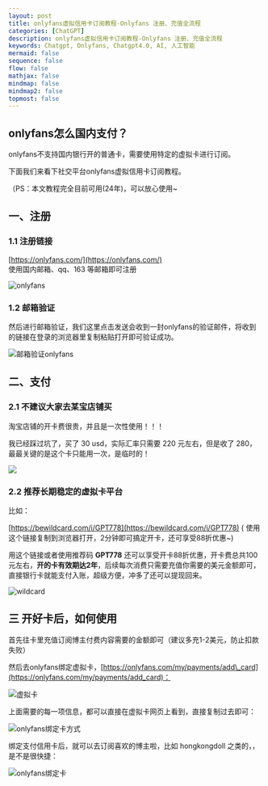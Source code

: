 ```yaml
---
layout: post
title: onlyfans虚拟信用卡订阅教程-Onlyfans 注册、充值全流程
categories: [ChatGPT]
description: onlyfans虚拟信用卡订阅教程-Onlyfans 注册、充值全流程
keywords: Chatgpt, Onlyfans, Chatgpt4.0, AI, 人工智能
mermaid: false
sequence: false
flow: false
mathjax: false
mindmap: false
mindmap2: false
topmost: false
---
```

## onlyfans怎么国内支付？

onlyfans不支持国内银行开的普通卡，需要使用特定的虚拟卡进行订阅。

下面我们来看下社交平台onlyfans虚拟信用卡订阅教程。

（PS：本文教程完全目前可用(24年)，可以放心使用~

## 一、注册

### 1.1 注册链接

[https://onlyfans.com/](https://onlyfans.com/)  
使用国内邮箱、qq、163 等邮箱即可注册

![onlyfans](https://cdn.how2cs.cn/csguide/142120.png)

### 1.2 邮箱验证

然后进行邮箱验证，我们这里点击发送会收到一封onlyfans的验证邮件，将收到的链接在登录的浏览器里复制粘贴打开即可验证成功。

![邮箱验证onlyfans](https://cdn.how2cs.cn/csguide/142312.png)

## 二、支付

### 2.1 不建议大家去某宝店铺买

淘宝店铺的开卡费很贵，并且是一次性使用！！！

我已经踩过坑了，买了 30 usd，实际汇率只需要 220 元左右，但是收了 280，最最关键的是这个卡只能用一次，是临时的！

![](https://cdn.how2cs.cn/csguide/152529.jpg)

### 2.2 推荐长期稳定的虚拟卡平台

比如：

[https://bewildcard.com/i/GPT778](https://bewildcard.com/i/GPT778) ( 使用这个链接复制到浏览器打开，2分钟即可搞定开卡，还可享受88折优惠~)

用这个链接或者使用推荐码 **GPT778** 还可以享受开卡88折优惠，开卡费总共100元左右，**开的卡有效期达2年**，后续每次消费只需要充值你需要的美元金额即可，直接银行卡就能支付入账，超级方便，冲多了还可以提现回来。

![wildcard](https://cdn.how2cs.cn/csguide/152535.png)

## 三 开好卡后，如何使用

首先往卡里充值订阅博主付费内容需要的金额即可（建议多充1-2美元，防止扣款失败）

然后去onlyfans绑定虚拟卡，[https://onlyfans.com/my/payments/add\_card](https://onlyfans.com/my/payments/add_card)：

![虚拟卡](https://cdn.how2cs.cn/csguide/152542.png)

上面需要的每一项信息，都可以直接在虚拟卡网页上看到，直接复制过去即可：

![onlyfans绑定卡方式](https://cdn.how2cs.cn/csguide/143711.png)

绑定支付信用卡后，就可以去订阅喜欢的博主啦，比如 hongkongdoll 之类的，，是不是很快捷：

![onlyfans绑定卡](https://cdn.how2cs.cn/csguide/152556.png)
